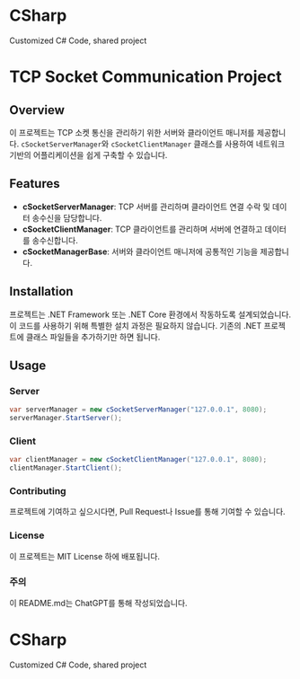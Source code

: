 # CSharp
Customized C# Code, shared project
# TCP Socket Communication Project

## Overview
이 프로젝트는 TCP 소켓 통신을 관리하기 위한 서버와 클라이언트 매니저를 제공합니다. `cSocketServerManager`와 `cSocketClientManager` 클래스를 사용하여 네트워크 기반의 어플리케이션을 쉽게 구축할 수 있습니다.

## Features
- **cSocketServerManager**: TCP 서버를 관리하며 클라이언트 연결 수락 및 데이터 송수신을 담당합니다.
- **cSocketClientManager**: TCP 클라이언트를 관리하며 서버에 연결하고 데이터를 송수신합니다.
- **cSocketManagerBase**: 서버와 클라이언트 매니저에 공통적인 기능을 제공합니다.

## Installation
프로젝트는 .NET Framework 또는 .NET Core 환경에서 작동하도록 설계되었습니다. 이 코드를 사용하기 위해 특별한 설치 과정은 필요하지 않습니다. 기존의 .NET 프로젝트에 클래스 파일들을 추가하기만 하면 됩니다.

## Usage
### Server
```csharp
var serverManager = new cSocketServerManager("127.0.0.1", 8080);
serverManager.StartServer();
```

### Client
```csharp
var clientManager = new cSocketClientManager("127.0.0.1", 8080);
clientManager.StartClient();
```

### Contributing
프로젝트에 기여하고 싶으시다면, Pull Request나 Issue를 통해 기여할 수 있습니다.

### License
이 프로젝트는 MIT License 하에 배포됩니다.


### 주의
이 README.md는 ChatGPT를 통해 작성되었습니다.

# CSharp
Customized C# Code, shared project
